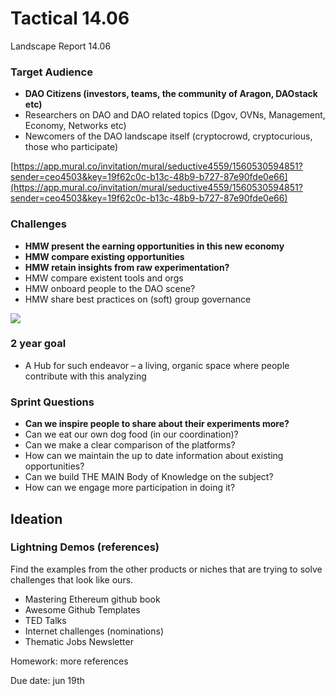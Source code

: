 # Tactical 14.06

Landscape Report 14.06

### Target Audience

* **DAO Citizens \(investors, teams, the community of Aragon, DAOstack etc\)**
* Researchers on DAO and DAO related topics \(Dgov, OVNs, Management, Economy, Networks etc\)
* Newcomers of the DAO landscape itself \(cryptocrowd, cryptocurious, those who participate\)

[https://app.mural.co/invitation/mural/seductive4559/1560530594851?sender=ceo4503&key=19f62c0c-b13c-48b9-b727-87e90fde0e66](https://app.mural.co/invitation/mural/seductive4559/1560530594851?sender=ceo4503&key=19f62c0c-b13c-48b9-b727-87e90fde0e66)

### Challenges

* **HMW present the earning opportunities in this new economy**
* **HMW compare existing opportunities**
* **HMW retain insights from raw experimentation?**
* HMW compare existent tools and orgs
* HMW onboard people to the DAO scene?
* HMW share best practices on \(soft\) group governance

![](https://lh6.googleusercontent.com/CO72r1-LUhMiws9TUUrfnl0d4ebg1Yg1r7f91IVaP9Z69VvkoOjoAqLk5tydtGLgUikzuqil9BOMFIpvH4lwLLBL9c34ebabWb-1qBFe6g7kcxdKlCn1n2tpRLm_5ah8zELg1pOh)

### 2 year goal

* A Hub for such endeavor – a living, organic space where people contribute with this analyzing

### Sprint Questions

* **Can we inspire people to share about their experiments more?**
* Can we eat our own dog food \(in our coordination\)?
* Can we make a clear comparison of the platforms?
* How can we maintain the up to date information about existing opportunities?
* Can we build THE MAIN Body of Knowledge on the subject?
* How can we engage more participation in doing it?

## Ideation

### Lightning Demos \(references\)

Find the examples from the other products or niches that are trying to solve challenges that look like ours.

* Mastering Ethereum github book
* Awesome Github Templates
* TED Talks
* Internet challenges \(nominations\)
* Thematic Jobs Newsletter

Homework: more references

Due date: jun 19th  


